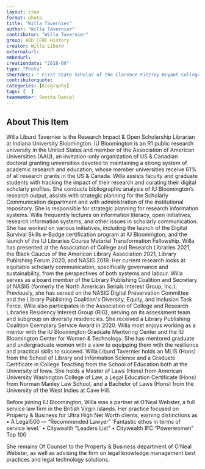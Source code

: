 ```yaml
---
layout: item
format: photo
title: "Willa Tavernier"
author: "Willa Tavernier"
contributor: "Willa Tavernier"
group: ADD CFBC History
creator: Willa Liburd
externalurl:
embedurl:
creationdate: "2018-09"
type: "Photo"
shortdesc: " First State Scholar of the Clarence Fitzroy Bryant College."
contributorquote:
categories: [Biography]
tags: [  ]
teammember: Sonita Daniel
---
```


## About This Item 


Willa Liburd Tavernier is the Research Impact & Open Scholarship Librarian at Indiana University Bloomington. IU Bloomington is an R1 public research university in the United States and member of the Association of American Universities (AAU), an invitation-only organization of US & Canadian doctoral granting universities devoted to maintaining a strong system of academic research and education, whose member universities receive 61% of all research grants in the US & Canada.
Willa assists faculty and graduate students with tracking the impact of their research and curating their digital scholarly profiles. She conducts bibliographic analysis of  IU Bloomington’s research output, assists with strategic planning for the Scholarly Communication department and with administration of the institutional repository. She is responsible for strategic planning for research information systems.
Willa frequently lectures on information literacy, open initiatives, research information systems, and other issues in scholarly communication. She has worked on various initiatives, including the launch of the Digital Survival Skills e-Badge certification program at IU Bloomington, and the launch of the IU Libraries Course Material Transformation Fellowship. Willa has presented at the Association of College and Research Libraries 2021, the Black Caucus of the American Library Association 2021, Library Publishing Forum 2020, and NASIG 2019.
Her current research looks at equitable scholarly communication, specifically governance and sustainability, from the perspectives of both systems and labour.
Willa serves as a board member of the Library Publishing Coalition and Secretary of NASIG (formerly the North American Serials Interest Group, Inc.). Previously, she has served on the NASIG Digital Preservation Committee and the Library Publishing Coalition's Diversity, Equity, and Inclusion Task Force. Willa also participates in the Association of College and Research Libraries Residency Interest Group (RIG), serving on its assessment team and subgroup on diversity residencies. She received a Library Publishing Coalition Exemplary Service Award in 2020.
Willa most enjoys working as a mentor with the IU Bloomington Graduate Mentoring Center and the IU Bloomington Center for Women & Technology. She has mentored graduate and undergraduate women with a view to equipping them with the resilience and practical skills to succeed.
Willa Liburd Tavernier holds an MLIS (Hons)  from the School of Library and Information Science and a Graduate Certificate in College Teaching from the School of Education both at the University of Iowa. She holds a Master of Laws (Hons) from American University Washington College of Law, a Legal Education Certificate (Hons) from Norman Manley Law School, and a Bachelor of Laws (Hons) from the University of the West Indies at Cave Hill.
 
Before joining IU Bloomington, Willa was a partner at O’Neal Webster, a full service law firm in the British Virgin Islands. Her practice focused on Property & Business for Ultra High Net Worth clients, earning distinctions as
•        A Legal500 — “Recommended Lawyer” ‘Fantastic ethos in terms of service level.’
•        Citywealth “Leaders List”
•        Citywealth IFC “Powerwomen” Top 100
 
She remains Of Counsel to the Property & Business department of O’Neal Webster, as well as advising the firm on legal knowledge management best practices and legal technology solutions.
